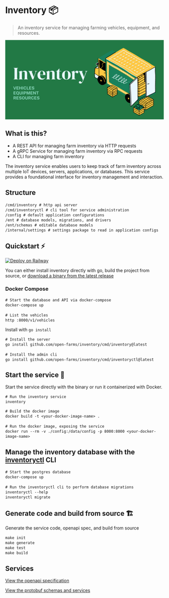 # Inventory 📦

> An inventory service for managing farming vehicles, equipment, and resources.

![logo](./logo.png)

## What is this?

- A REST API for managing farm inventory via HTTP requests
- A gRPC Service for managing farm inventory via RPC requests
- A CLI for managing farm inventory

The inventory service enables users to keep track of farm inventory across multiple IoT devices, servers, applications, or databases. This service provides a foundational interface for inventory management and interaction.

## Structure

```shell
/cmd/inventory # http api server
/cmd/inventoryctl # cli tool for service administration
/config # default application configurations
/ent # database models, migrations, and drivers
/ent/schemas # editable database models
/internal/settings # settings package to read in application configs
```

## Quickstart ⚡

[![Deploy on Railway](https://railway.app/button.svg)](https://railway.app/new/template?template=https%3A%2F%2Fgithub.com%2Fopen-farms%2Finventory&plugins=postgresql&referralCode=XwTg6R)

You can either install inventory directly with go, build the project from source, or [download a binary from the latest release](https://github.com/open-farms/inventory/releases)

### Docker Compose

```shell
# Start the database and API via docker-compose
docker-compose up

# List the vehicles
http :8000/v1/vehicles
```

Install with `go install`

```shell
# Install the server
go install github.com/open-farms/inventory/cmd/inventory@latest

# Install the admin cli
go install github.com/open-farms/inventory/cmd/inventoryctl@latest
```

## Start the service 🏃

Start the service directly with the binary or run it containerized with Docker.

```shell
# Run the inventory service
inventory
```

```shell
# Build the docker image
docker build -t <your-docker-image-name> .

# Run the docker image, exposing the service
docker run --rm -v ./config:/data/config -p 8000:8000 <your-docker-image-name>
```

## Manage the inventory database with the [inventoryctl](./cmd/inventoryctl) CLI

```shell
# Start the postgres database
docker-compose up

# Run the inventoryctl cli to perform database migrations
inventoryctl --help
inventoryctl migrate
```

## Generate code and build from source 🏗️

Generate the service code, openapi spec, and build from source

```
make init
make generate
make test
make build
```

## Services

[View the openapi specification](./openapi.json)

[View the protobuf schemas and services](./ent/proto/entpb/entpb.proto)
